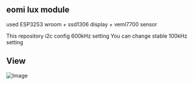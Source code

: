 ## eomi lux module 
used ESP32S3 wroom + ssd1306 display + veml7700 sensor

This repository i2c config 600kHz setting You can change stable 100kHz setting

## View
![Image](https://github.com/user-attachments/assets/051fa6b5-f815-4e7f-b151-e4d53986fd26)